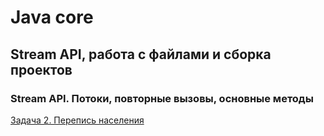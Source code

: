 # Java core 

## Stream API, работа с файлами и сборка проектов

### Stream API. Потоки, повторные вызовы, основные методы

[Задача 2. Перепись населения](https://github.com/ilk07/PopulationCensus/tree/main/src)
